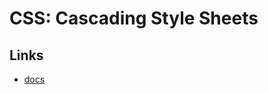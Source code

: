 # CSS: Cascading Style Sheets

## Links

- [docs](https://developer.mozilla.org/en-US/docs/Web/CSS)

